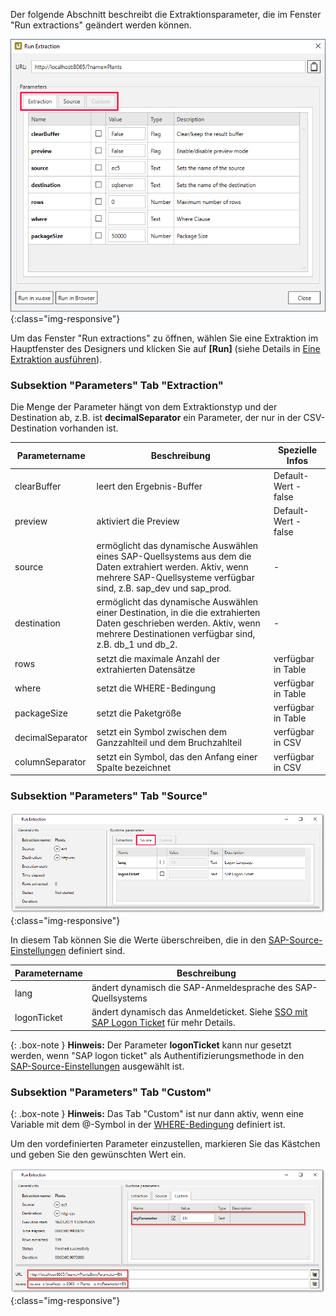 
Der folgende Abschnitt beschreibt die Extraktionsparameter, die im Fenster "Run extractions" geändert werden können. 

![Extraction parameters](/img/content/xu/xu_run_extraction_param_gen_2.png){:class="img-responsive"}

Um das Fenster "Run extractions" zu öffnen, wählen Sie eine Extraktion im Hauptfenster des Designers und klicken Sie auf **[Run]** (siehe Details in [Eine Extraktion ausführen](../erste-schritte-mit-table/eine-extraktion-ausfuehren)).

### Subsektion "Parameters" Tab "Extraction"
Die Menge der Parameter hängt von dem Extraktionstyp und der Destination ab, z.B. ist **decimalSeparator** ein Parameter, der nur in der CSV-Destination vorhanden ist.

Parametername | Beschreibung | Spezielle Infos
------------ | ------------- | -------------
clearBuffer | leert den Ergebnis-Buffer | Default-Wert - false
preview | aktiviert die Preview | Default-Wert - false
source | ermöglicht das dynamische Auswählen eines SAP-Quellsystems aus dem die Daten extrahiert werden. Aktiv, wenn mehrere SAP-Quellsysteme verfügbar sind, z.B. sap_dev und sap_prod. | -
destination | ermöglicht das dynamische Auswählen einer Destination, in die die extrahierten Daten geschrieben werden. Aktiv, wenn mehrere Destinationen verfügbar sind, z.B. db_1 und db_2.| -
rows | setzt die maximale Anzahl der extrahierten Datensätze | verfügbar in Table
where | setzt die WHERE-Bedingung | verfügbar in Table
packageSize | setzt die Paketgröße | verfügbar in Table
decimalSeparator | setzt ein Symbol zwischen dem Ganzzahlteil und dem Bruchzahlteil | verfügbar in CSV
columnSeparator | setzt ein Symbol, das den Anfang einer Spalte bezeichnet | verfügbar in CSV

### Subsektion "Parameters" Tab "Source"
![Source parameters](/img/content/xu/xu_run_extraction_param_gen.png){:class="img-responsive"}

In diesem Tab können Sie die Werte überschreiben, die in den [SAP-Source-Einstellungen](https://help.theobald-software.com/de/xtract-universal/fortgeschrittene-techniken/sap-verbindungen-anlegen)  definiert sind.


Parametername | Beschreibung |
------------ | ------------- | 
lang | ändert dynamisch die SAP-Anmeldesprache des SAP-Quellsystems  
logonTicket | ändert dynamisch das Anmeldeticket. Siehe [SSO mit SAP Logon Ticket](https://help.theobald-software.com/en/xtract-universal/advanced-techniques/sap-single-sign-on/sso-with-sap-logon-ticket) für mehr Details.

{: .box-note }
**Hinweis:** Der Parameter **logonTicket** kann nur gesetzt werden, wenn "SAP logon ticket" als Authentifizierungsmethode in den [SAP-Source-Einstellungen](https://help.theobald-software.com/de/xtract-universal/fortgeschrittene-techniken/sap-verbindungen-anlegen)   ausgewählt ist.


### Subsektion "Parameters" Tab "Custom"

{: .box-note }
**Hinweis:** Das Tab "Custom" ist nur dann aktiv, wenn eine Variable mit dem @-Symbol in der [WHERE-Bedingung](../table/where-bedingung) definiert ist.

Um den vordefinierten Parameter einzustellen, markieren Sie das Kästchen und geben Sie den gewünschten Wert ein.
 
![Custom parameters](/img/content/xu/xu_run_extraction_param_cust.png){:class="img-responsive"}

